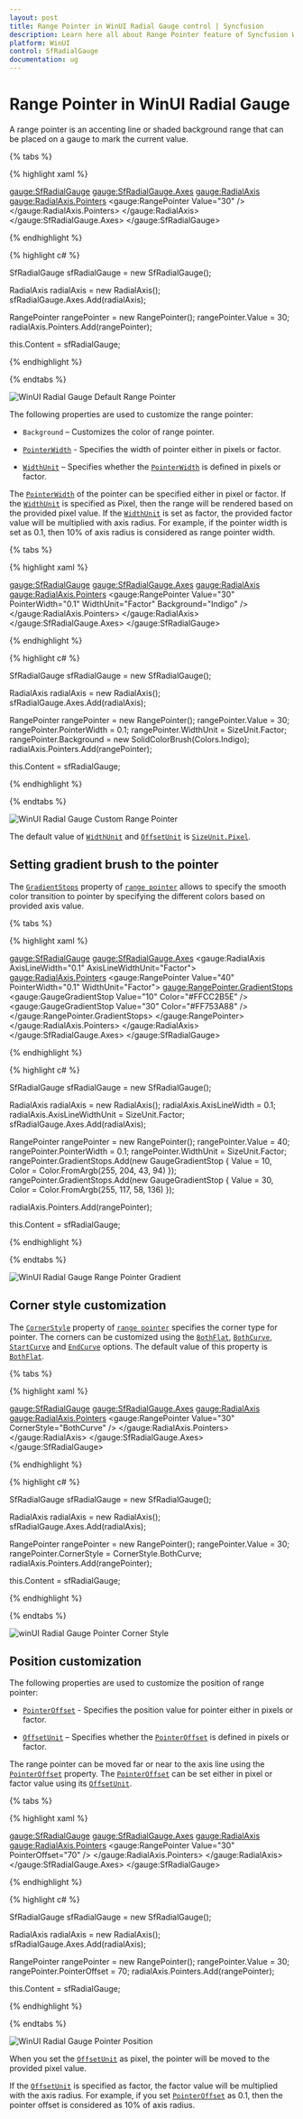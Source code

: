 ```yaml
---
layout: post
title: Range Pointer in WinUI Radial Gauge control | Syncfusion
description: Learn here all about Range Pointer feature of Syncfusion WinUI Radial Gauge control with customization support.
platform: WinUI
control: SfRadialGauge
documentation: ug
---
```


# Range Pointer in WinUI Radial Gauge

A range pointer is an accenting line or shaded background range that can be placed on a gauge to mark the current value.

{% tabs %}

{% highlight xaml %}

<gauge:SfRadialGauge>
    <gauge:SfRadialGauge.Axes>
        <gauge:RadialAxis>
            <gauge:RadialAxis.Pointers>
                <gauge:RangePointer Value="30" />
            </gauge:RadialAxis.Pointers>
        </gauge:RadialAxis>
    </gauge:SfRadialGauge.Axes>
</gauge:SfRadialGauge>

{% endhighlight %}

{% highlight c# %}

SfRadialGauge sfRadialGauge = new SfRadialGauge();

RadialAxis radialAxis = new RadialAxis();
sfRadialGauge.Axes.Add(radialAxis);

RangePointer rangePointer = new RangePointer();
rangePointer.Value = 30;
radialAxis.Pointers.Add(rangePointer);

this.Content = sfRadialGauge;

{% endhighlight %}

{% endtabs %}

![WinUI Radial Gauge Default Range Pointer](images/range-pointer/winui-radial-gauge-default-range-pointer.png)

The following properties are used to customize the range pointer:

* `Background` – Customizes the color of range pointer.

* [`PointerWidth`](https://help.syncfusion.com/cr/winui/Syncfusion.UI.Xaml.Gauges.RangePointer.html#Syncfusion_UI_Xaml_Gauges_RangePointer_PointerWidth) - Specifies the width of pointer either in pixels or factor.

* [`WidthUnit`](https://help.syncfusion.com/cr/winui/Syncfusion.UI.Xaml.Gauges.RangePointer.html#Syncfusion_UI_Xaml_Gauges_RangePointer_WidthUnit) – Specifies whether the [`PointerWidth`](https://help.syncfusion.com/cr/winui/Syncfusion.UI.Xaml.Gauges.RangePointer.html#Syncfusion_UI_Xaml_Gauges_RangePointer_PointerWidth) is defined in pixels or factor.

The [`PointerWidth`](https://help.syncfusion.com/cr/winui/Syncfusion.UI.Xaml.Gauges.RangePointer.html#Syncfusion_UI_Xaml_Gauges_RangePointer_PointerWidth) of the pointer can be specified either in pixel or factor. If the [`WidthUnit`](https://help.syncfusion.com/cr/winui/Syncfusion.UI.Xaml.Gauges.RangePointer.html#Syncfusion_UI_Xaml_Gauges_RangePointer_WidthUnit) is specified as Pixel, then the range will be rendered based on the provided pixel value. If the [`WidthUnit`](https://help.syncfusion.com/cr/winui/Syncfusion.UI.Xaml.Gauges.RangePointer.html#Syncfusion_UI_Xaml_Gauges_RangePointer_WidthUnit) is set as factor, the provided factor value will be multiplied with axis radius. For example, if the pointer width is set as 0.1, then 10% of axis radius is considered as range pointer width.

{% tabs %}

{% highlight xaml %}

<gauge:SfRadialGauge>
    <gauge:SfRadialGauge.Axes>
        <gauge:RadialAxis>
            <gauge:RadialAxis.Pointers>
                <gauge:RangePointer Value="30"
                                    PointerWidth="0.1"
                                    WidthUnit="Factor"
                                    Background="Indigo" />
            </gauge:RadialAxis.Pointers>
        </gauge:RadialAxis>
    </gauge:SfRadialGauge.Axes>
</gauge:SfRadialGauge>

{% endhighlight %}

{% highlight c# %}

SfRadialGauge sfRadialGauge = new SfRadialGauge();

RadialAxis radialAxis = new RadialAxis();
sfRadialGauge.Axes.Add(radialAxis);

RangePointer rangePointer = new RangePointer();
rangePointer.Value = 30;
rangePointer.PointerWidth = 0.1;
rangePointer.WidthUnit = SizeUnit.Factor;
rangePointer.Background = new SolidColorBrush(Colors.Indigo);
radialAxis.Pointers.Add(rangePointer);

this.Content = sfRadialGauge;

{% endhighlight %}

{% endtabs %}

![WinUI Radial Gauge Custom Range Pointer](images/range-pointer/winui-radial-gauge-custom-range-pointer.png)

 The default value of [`WidthUnit`](https://help.syncfusion.com/cr/winui/Syncfusion.UI.Xaml.Gauges.RangePointer.html#Syncfusion_UI_Xaml_Gauges_RangePointer_WidthUnit) and [`OffsetUnit`](https://help.syncfusion.com/cr/winui/Syncfusion.UI.Xaml.Gauges.RangePointer.html#Syncfusion_UI_Xaml_Gauges_RangePointer_OffsetUnit) is [`SizeUnit.Pixel`](https://help.syncfusion.com/cr/winui/Syncfusion.UI.Xaml.Gauges.SizeUnit.html#Syncfusion_UI_Xaml_Gauges_SizeUnit_Pixel).
 
## Setting gradient brush to the pointer

 The [`GradientStops`](https://help.syncfusion.com/cr/winui/Syncfusion.UI.Xaml.Gauges.RangePointer.html#Syncfusion_UI_Xaml_Gauges_RangePointer_GradientStops) property of [`range pointer`](https://help.syncfusion.com/cr/winui/Syncfusion.UI.Xaml.Gauges.RangePointer.html) allows to specify the smooth color transition to pointer by specifying the different colors based on provided axis value.

{% tabs %}

{% highlight xaml %}

<gauge:SfRadialGauge>
    <gauge:SfRadialGauge.Axes>
        <gauge:RadialAxis AxisLineWidth="0.1"
                          AxisLineWidthUnit="Factor">
            <gauge:RadialAxis.Pointers>
                <gauge:RangePointer Value="40"
                                    PointerWidth="0.1"
                                    WidthUnit="Factor">
                    <gauge:RangePointer.GradientStops>
                        <gauge:GaugeGradientStop Value="10"
                                                 Color="#FFCC2B5E" />
                        <gauge:GaugeGradientStop Value="30"
                                                 Color="#FF753A88" />
                    </gauge:RangePointer.GradientStops>
                </gauge:RangePointer>
            </gauge:RadialAxis.Pointers>
        </gauge:RadialAxis>
    </gauge:SfRadialGauge.Axes>
</gauge:SfRadialGauge>

{% endhighlight %}

{% highlight c# %}

SfRadialGauge sfRadialGauge = new SfRadialGauge();

RadialAxis radialAxis = new RadialAxis();
radialAxis.AxisLineWidth = 0.1;
radialAxis.AxisLineWidthUnit = SizeUnit.Factor;
sfRadialGauge.Axes.Add(radialAxis);

RangePointer rangePointer = new RangePointer();
rangePointer.Value = 40;
rangePointer.PointerWidth = 0.1;
rangePointer.WidthUnit = SizeUnit.Factor;
rangePointer.GradientStops.Add(new GaugeGradientStop { Value = 10, Color = Color.FromArgb(255, 204, 43, 94) });
rangePointer.GradientStops.Add(new GaugeGradientStop { Value = 30, Color = Color.FromArgb(255, 117, 58, 136) });

radialAxis.Pointers.Add(rangePointer);

this.Content = sfRadialGauge;

{% endhighlight %}

{% endtabs %}

![WinUI Radial Gauge Range Pointer Gradient](images/range-pointer/winui-radial-gauge-range-pointer-gradient.png)

## Corner style customization

 The [`CornerStyle`](https://help.syncfusion.com/cr/winui/Syncfusion.UI.Xaml.Gauges.RangePointer.html#Syncfusion_UI_Xaml_Gauges_RangePointer_CornerStyle) property of [`range pointer`](https://help.syncfusion.com/cr/winui/Syncfusion.UI.Xaml.Gauges.RangePointer.html) specifies the corner type for pointer. The corners can be customized using the [`BothFlat`](https://help.syncfusion.com/cr/winui/Syncfusion.UI.Xaml.Gauges.CornerStyle.html#Syncfusion_UI_Xaml_Gauges_CornerStyle_BothFlat), [`BothCurve`](https://help.syncfusion.com/cr/winui/Syncfusion.UI.Xaml.Gauges.CornerStyle.html#Syncfusion_UI_Xaml_Gauges_CornerStyle_BothCurve), [`StartCurve`](https://help.syncfusion.com/cr/winui/Syncfusion.UI.Xaml.Gauges.CornerStyle.html#Syncfusion_UI_Xaml_Gauges_CornerStyle_StartCurve) and [`EndCurve`](https://help.syncfusion.com/cr/winui/Syncfusion.UI.Xaml.Gauges.CornerStyle.html#Syncfusion_UI_Xaml_Gauges_CornerStyle_EndCurve) options. The default value of this property is [`BothFlat`](https://help.syncfusion.com/cr/winui/Syncfusion.UI.Xaml.Gauges.CornerStyle.html#Syncfusion_UI_Xaml_Gauges_CornerStyle_BothFlat).

{% tabs %}

{% highlight xaml %}

<gauge:SfRadialGauge>
    <gauge:SfRadialGauge.Axes>
        <gauge:RadialAxis>
            <gauge:RadialAxis.Pointers>
                <gauge:RangePointer Value="30"
                                    CornerStyle="BothCurve" />
            </gauge:RadialAxis.Pointers>
        </gauge:RadialAxis>
    </gauge:SfRadialGauge.Axes>
</gauge:SfRadialGauge>

{% endhighlight %}

{% highlight c# %}

SfRadialGauge sfRadialGauge = new SfRadialGauge();

RadialAxis radialAxis = new RadialAxis();
sfRadialGauge.Axes.Add(radialAxis);

RangePointer rangePointer = new RangePointer();
rangePointer.Value = 30;
rangePointer.CornerStyle = CornerStyle.BothCurve;
radialAxis.Pointers.Add(rangePointer);

this.Content = sfRadialGauge;

{% endhighlight %}

{% endtabs %}

![winUI Radial Gauge Pointer Corner Style](images/range-pointer/winui-radial-gauge-pointer-corner-style.png)

## Position customization

The following properties are used to customize the position of range pointer:

* [`PointerOffset`](https://help.syncfusion.com/cr/winui/Syncfusion.UI.Xaml.Gauges.RangePointer.html#Syncfusion_UI_Xaml_Gauges_RangePointer_PointerOffset) - Specifies the position value for pointer either in pixels or factor.

* [`OffsetUnit`](https://help.syncfusion.com/cr/winui/Syncfusion.UI.Xaml.Gauges.RangePointer.html#Syncfusion_UI_Xaml_Gauges_RangePointer_OffsetUnit) – Specifies whether the [`PointerOffset`](https://help.syncfusion.com/cr/winui/Syncfusion.UI.Xaml.Gauges.RangePointer.html#Syncfusion_UI_Xaml_Gauges_RangePointer_PointerOffset) is defined in pixels or factor.

The range pointer can be moved far or near to the axis line using the [`PointerOffset`](https://help.syncfusion.com/cr/winui/Syncfusion.UI.Xaml.Gauges.RangePointer.html#Syncfusion_UI_Xaml_Gauges_RangePointer_PointerOffset) property. The [`PointerOffset`](https://help.syncfusion.com/cr/winui/Syncfusion.UI.Xaml.Gauges.RangePointer.html#Syncfusion_UI_Xaml_Gauges_RangePointer_PointerOffset) can be set either in pixel or factor value using its [`OffsetUnit`](https://help.syncfusion.com/cr/winui/Syncfusion.UI.Xaml.Gauges.RangePointer.html#Syncfusion_UI_Xaml_Gauges_RangePointer_OffsetUnit).

{% tabs %}

{% highlight xaml %}

<gauge:SfRadialGauge>
    <gauge:SfRadialGauge.Axes>
        <gauge:RadialAxis>
            <gauge:RadialAxis.Pointers>
                <gauge:RangePointer Value="30"
                                    PointerOffset="70" />
            </gauge:RadialAxis.Pointers>
        </gauge:RadialAxis>
    </gauge:SfRadialGauge.Axes>
</gauge:SfRadialGauge>

{% endhighlight %}

{% highlight c# %}

SfRadialGauge sfRadialGauge = new SfRadialGauge();

RadialAxis radialAxis = new RadialAxis();
sfRadialGauge.Axes.Add(radialAxis);

RangePointer rangePointer = new RangePointer();
rangePointer.Value = 30;
rangePointer.PointerOffset = 70;
radialAxis.Pointers.Add(rangePointer);

this.Content = sfRadialGauge;

{% endhighlight %}

{% endtabs %}

![WinUI Radial Gauge Pointer Position](images/range-pointer/winui-radial-gauge-pointer-position.png)

When you set the [`OffsetUnit`](https://help.syncfusion.com/cr/winui/Syncfusion.UI.Xaml.Gauges.RangePointer.html#Syncfusion_UI_Xaml_Gauges_RangePointer_OffsetUnit) as pixel, the pointer will be moved to the provided pixel value.

If the [`OffsetUnit`](https://help.syncfusion.com/cr/winui/Syncfusion.UI.Xaml.Gauges.RangePointer.html#Syncfusion_UI_Xaml_Gauges_RangePointer_OffsetUnit) is specified as factor, the factor value will be multiplied with the axis radius. For example, if you set [`PointerOffset`](https://help.syncfusion.com/cr/winui/Syncfusion.UI.Xaml.Gauges.RangePointer.html#Syncfusion_UI_Xaml_Gauges_RangePointer_PointerOffset) as 0.1, then the pointer offset is considered as 10% of axis radius.

